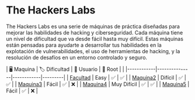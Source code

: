 # The Hackers Labs

The Hackers Labs es una serie de máquinas de práctica diseñadas para mejorar las habilidades de hacking y ciberseguridad. Cada máquina tiene un nivel de dificultad que va desde fácil hasta muy difícil. Estas máquinas están pensadas para ayudarte a desarrollar tus habilidades en la explotación de vulnerabilidades, el uso de herramientas de hacking, y la resolución de desafíos en un entorno controlado y seguro.

| 🖥️ Maquina | 🏷️ Dificultad | 🔑 Usuario | 🔑 Root | |
|------------|---------------|------------|---------|
| [Facultad](Facultad/) | Easy | ✅ | ✅ |
| [Maquina2](./Maquina2/writeup.md) | Difícil | ✅ | ✅ |
| [Maquina3](./Maquina3/writeup.md) | Fácil | ✅ | ❌ |
| [Maquina4](./Maquina4/writeup.md) | Muy Difícil | ✅ | ✅ |
| [Maquina5](./Maquina5/writeup.md) | Fácil | ✅ | ❌ |

                                                        

